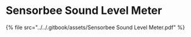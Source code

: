 # Sensorbee Sound Level Meter

{% file src="../../.gitbook/assets/Sensorbee Sound Level Meter.pdf" %}
